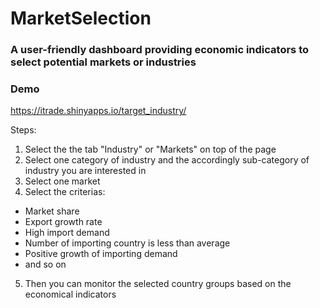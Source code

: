 # MarketSelection
### A user-friendly dashboard providing economic indicators to select potential markets or industries

### Demo
https://itrade.shinyapps.io/target_industry/

Steps:
1. Select the the tab "Industry" or "Markets" on top of the page
2. Select one category of industry and the accordingly sub-category of industry you are interested in
3. Select one market
4. Select the criterias:
- Market share
- Export growth rate
- High import demand
- Number of importing country is less than average
- Positive growth of importing demand
- and so on
5. Then you can monitor the selected country groups based on the economical indicators 

